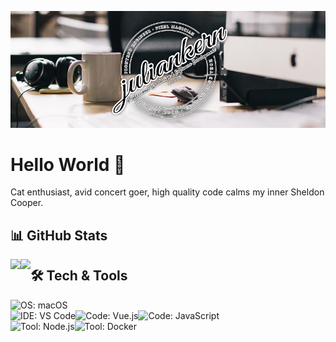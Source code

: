 [![Header](https://raw.githubusercontent.com/Keyes/Keyes/master/title_image.jpg "Header")](https://juliankern.com/)

# Hello World 👋

Cat enthusiast, avid concert goer, high quality code calms my inner Sheldon Cooper. 

## 📊 GitHub Stats
<img align="left" src="https://github-readme-stats.vercel.app/api/top-langs/?username=Keyes" />
<img align="left" src="https://github-readme-stats.vercel.app/api?username=Keyes&show_icons=true&count_private=true&hide=issues" />


## 🛠 Tech & Tools

<img align="left" src="https://img.shields.io/badge/OS-macOS-d46363?style=for-the-badge&logo=apple&logoColor=fff" alt="OS: macOS">
<br />
<img align="left" src="https://img.shields.io/badge/IDE-VS%20Code-d46363?style=for-the-badge&logo=visual-studio-code&logoColor=fff" alt="IDE: VS Code">
<img align="left" src="https://img.shields.io/badge/Code-Vue.js-d46363?style=for-the-badge&logo=vue.js&logoColor=fff" alt="Code: Vue.js">
<img align="left" src="https://img.shields.io/badge/Code-JavaScript-d46363?style=for-the-badge&logo=javascript&logoColor=fff" alt="Code: JavaScript">
<br />
<img align="left" src="https://img.shields.io/badge/Tool-Node.js-d46363?style=for-the-badge&logo=node.js&logoColor=fff" alt="Tool: Node.js">
<img align="left" src="https://img.shields.io/badge/Tool-Docker-d46363?style=for-the-badge&logo=docker&logoColor=fff" alt="Tool: Docker">

<!--
**Keyes/Keyes** is a ✨ _special_ ✨ repository because its `README.md` (this file) appears on your GitHub profile.

Here are some ideas to get you started:

- 🔭 I’m currently working on ...
- 🌱 I’m currently learning ...
- 👯 I’m looking to collaborate on ...
- 🤔 I’m looking for help with ...
- 💬 Ask me about ...
- 📫 How to reach me: ...
- 😄 Pronouns: ...
- ⚡ Fun fact: ...
-->
